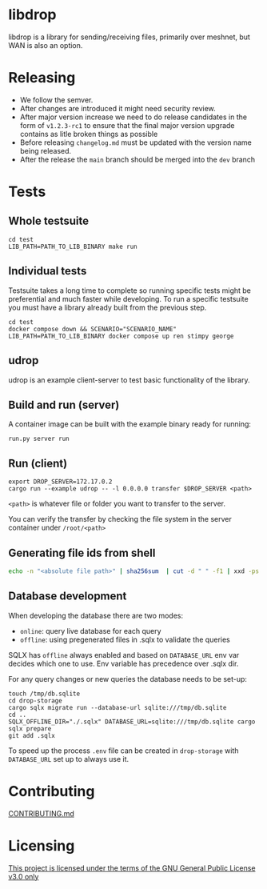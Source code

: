 # libdrop
libdrop is a library for sending/receiving files, primarily over meshnet, but
WAN is also an option.

# Releasing
- We follow the semver.
- After changes are introduced it might need security review.
- After major version increase we need to do release candidates in the form of `v1.2.3-rc1` to ensure that the final major version upgrade contains as litle broken things as possible
- Before releasing `changelog.md` must be updated with the version name being released.
- After the release the `main` branch should be merged into the `dev` branch

# Tests
## Whole testsuite
```
cd test
LIB_PATH=PATH_TO_LIB_BINARY make run
```

## Individual tests
Testsuite takes a long time to complete so running specific tests might be preferential and much faster while developing. To run a specific testsuite you must have a library already built from the previous step.
```
cd test
docker compose down && SCENARIO="SCENARIO_NAME" LIB_PATH=PATH_TO_LIB_BINARY docker compose up ren stimpy george
```

## udrop

udrop is an example client-server to test basic functionality of the library.

## Build and run (server)
A container image can be built with the example binary ready for running:
```
run.py server run
```

## Run (client)
```
export DROP_SERVER=172.17.0.2
cargo run --example udrop -- -l 0.0.0.0 transfer $DROP_SERVER <path>
```

`<path>` is whatever file or folder you want to transfer to the server.

You can verify the transfer by checking the file system in the server container under `/root/<path>`

## Generating file ids from shell
```bash
echo -n "<absolute file path>" | sha256sum  | cut -d " " -f1 | xxd -ps -r | basenc --base64url | tr -d '='
```
## Database development
When developing the database there are two modes:
- `online`: query live database for each query
- `offline`: using pregenerated files in .sqlx to validate the queries

SQLX has `offline` always enabled and based on `DATABASE_URL` env var decides which one to use. Env variable has precedence over .sqlx dir.

For any query changes or new queries the database needs to be set-up:
```
touch /tmp/db.sqlite
cd drop-storage
cargo sqlx migrate run --database-url sqlite:///tmp/db.sqlite
cd ..
SQLX_OFFLINE_DIR="./.sqlx" DATABASE_URL=sqlite:///tmp/db.sqlite cargo sqlx prepare
git add .sqlx
```
To speed up the process `.env` file can be created in `drop-storage` with `DATABASE_URL` set up to always use it.
# Contributing
[CONTRIBUTING.md](CONTRIBUTING.md)

# Licensing
[This project is licensed under the terms of the GNU General Public License v3.0 only](LICENSE)
